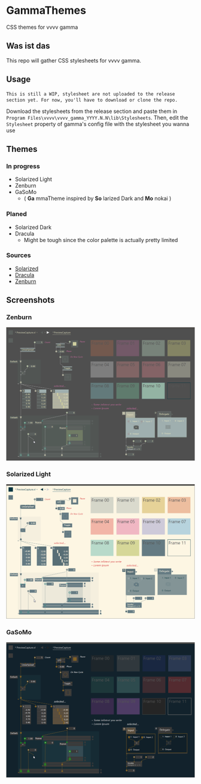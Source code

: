 # GammaThemes
CSS themes for vvvv gamma

## Was ist das
This repo will gather CSS stylesheets for vvvv gamma.

## Usage
```
This is still a WIP, stylesheet are not uploaded to the release section yet. For now, you'll have to download or clone the repo.
```
Download the stylesheets from the release section and paste them in `Program Files\vvvv\vvvv_gamma_YYYY.N.N\lib\Stylesheets`. Then, edit the `Stylesheet` property of gamma's config file with the stylesheet you wanna use

## Themes

### In progress
- Solarized Light
- Zenburn
- GaSoMo
  - ( __Ga__ mmaTheme inspired by __So__ larized Dark and __Mo__ nokai )

### Planed
- Solarized Dark
- Dracula
    - Might be tough since the color palette is actually pretty limited

### Sources
- [Solarized](https://en.wikipedia.org/wiki/Solarized_(color_scheme))
- [Dracula](https://github.com/dracula/dracula-theme)
- [Zenburn](danson.grafidog.com/2010/10/zenburn-color-chart.html)

## Screenshots

### Zenburn
![Zenburn](captures/zenburn.png)

### Solarized Light
![Solarized Light](captures/solarized_light.png)

### GaSoMo
![Grey Highlight](captures/gasomo.png)